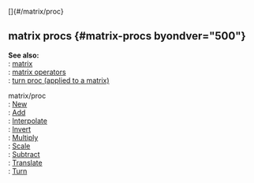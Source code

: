 []{#/matrix/proc}    
## matrix procs {#matrix-procs byondver="500"}    
**See also:**    
:   [matrix](/ref/matrix)    
:   [matrix operators](/ref/matrix/operators)    
:   [turn proc (applied to a matrix)](/ref/proc/turn/matrix)    
<!-- -->    
matrix/proc    
:   [New](/ref/proc/matrix)    
:   [Add](/ref/matrix/proc/Add)    
:   [Interpolate](/ref/matrix/proc/Interpolate)    
:   [Invert](/ref/matrix/proc/Invert)    
:   [Multiply](/ref/matrix/proc/Multiply)    
:   [Scale](/ref/matrix/proc/Scale)    
:   [Subtract](/ref/matrix/proc/Subtract)    
:   [Translate](/ref/matrix/proc/Translate)    
:   [Turn](/ref/matrix/proc/Turn)  